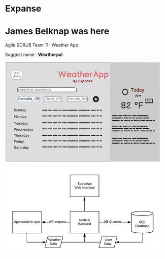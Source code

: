 # Expanse
# James Belknap was here

Agile SCRUB Team 11- Weather App

Suggest name : **Weatherpal**

![Mockup](/mockup.JPG)

![Web App Diagram](/weatherpal.jpeg)
